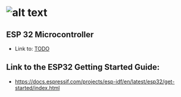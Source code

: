 [logo]: /docs/wsu_horiz1.png "Weber State University"
[pinout]: /docs/C8051F02x-pg91024_1.png "C8051F020 Pinout"

![alt text][logo]
==================

ESP 32 Microcontroller
---------------------------------------

* Link to: [TODO](TODO.md) 

Link to the ESP32 Getting Started Guide:
--------------
* https://docs.espressif.com/projects/esp-idf/en/latest/esp32/get-started/index.html


